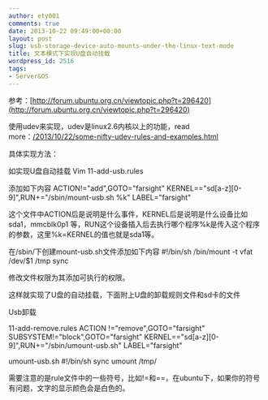 ```yaml
---
author: ety001
comments: true
date: 2013-10-22 09:49:00+00:00
layout: post
slug: usb-storage-device-auto-mounts-under-the-linux-text-mode
title: 文本模式下实现U盘自动挂载
wordpress_id: 2516
tags:
- Server&OS
---
```


参考：[http://forum.ubuntu.org.cn/viewtopic.php?t=296420](http://forum.ubuntu.org.cn/viewtopic.php?t=296420)

使用udev来实现，udev是linux2.6内核以上的功能，read more：[/2013/10/22/some-nifty-udev-rules-and-examples.html](/2013/10/22/some-nifty-udev-rules-and-examples.html)

具体实现方法：

如实现U盘自动挂载
Vim 11-add-usb.rules

添加如下内容
ACTION!="add",GOTO="farsight"
KERNEL=="sd[a-z][0-9]",RUN+="/sbin/mount-usb.sh %k"
LABEL="farsight"

这个文件中ACTION后是说明是什么事件，KERNEL后是说明是什么设备比如sda1，mmcblk0p1 等，RUN这个设备插入后去执行哪个程序%k是传入这个程序的参数，这里%k=KERNEL的值也就是sda1等。

在/sbin/下创建mount-usb.sh文件添加如下内容
#!/bin/sh
/bin/mount -t vfat /dev/$1 /tmp
sync

修改文件权限为其添加可执行的权限。

这样就实现了U盘的自动挂载，下面附上U盘的卸载规则文件和sd卡的文件

Usb卸载

11-add-remove.rules
ACTION !="remove",GOTO="farsight"
SUBSYSTEM!="block",GOTO="farsight"
KERNEL=="sd[a-z][0-9]",RUN+="/sbin/umount-usb.sh"
LABEL="farsight"

umount-usb.sh
#!/bin/sh
sync
umount /tmp/



需要注意的是rule文件中的一些符号，比如!=和==，在ubuntu下，如果你的符号有问题，文字的显示颜色会是白色的。
